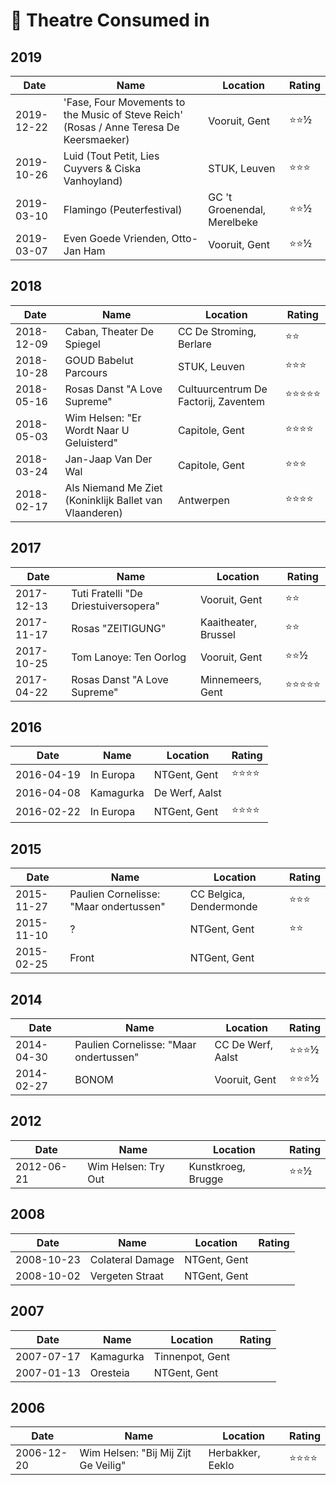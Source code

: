 # 💃 Theatre Consumed in 

## 2019

| Date | Name | Location | Rating |
| --- | --- | --- | --- |
| 2019-12-22 | 'Fase, Four Movements to the Music of Steve Reich' (Rosas / Anne Teresa De Keersmaeker) | Vooruit, Gent | ⭐️⭐️½ |
| 2019-10-26 | Luid (Tout Petit, Lies Cuyvers & Ciska Vanhoyland) | STUK, Leuven | ⭐️⭐️⭐️ |
| 2019-03-10 | Flamingo (Peuterfestival) | GC 't Groenendal, Merelbeke | ⭐️⭐️½ |
| 2019-03-07 | Even Goede Vrienden, Otto-Jan Ham | Vooruit, Gent | ⭐️⭐️½ |

## 2018

| Date | Name | Location | Rating |
| --- | --- | --- | --- |
| 2018-12-09 | Caban, Theater De Spiegel | CC De Stroming, Berlare | ⭐️⭐️ |
| 2018-10-28 | GOUD Babelut Parcours | STUK, Leuven | ⭐️⭐️⭐️ |
| 2018-05-16 | Rosas Danst "A Love Supreme" | Cultuurcentrum De Factorij, Zaventem | ⭐️⭐️⭐️⭐️⭐️ |
| 2018-05-03 | Wim Helsen: "Er Wordt Naar U Geluisterd" | Capitole, Gent | ⭐️⭐️⭐️⭐️️ |
| 2018-03-24 | Jan-Jaap Van Der Wal | Capitole, Gent | ⭐️⭐️⭐️ |
| 2018-02-17 | Als Niemand Me Ziet (Koninklijk Ballet van Vlaanderen) | Antwerpen | ⭐️⭐️⭐️⭐️ |

## 2017

| Date | Name | Location | Rating |
| --- | --- | --- | --- |
| 2017-12-13 | Tuti Fratelli "De Driestuiversopera" | Vooruit, Gent | ⭐️⭐️ |
| 2017-11-17 | Rosas "ZEITIGUNG" | Kaaitheater, Brussel | ⭐️⭐️ |
| 2017-10-25 | Tom Lanoye: Ten Oorlog | Vooruit, Gent | ⭐️⭐️½ |
| 2017-04-22 | Rosas Danst "A Love Supreme" | Minnemeers, Gent | ⭐️⭐⭐⭐⭐ |

## 2016

| Date | Name | Location | Rating |
| --- | --- | --- | --- |
| 2016-04-19 | In Europa | NTGent, Gent | ⭐️⭐️⭐️⭐️ |
| 2016-04-08 | Kamagurka | De Werf, Aalst |  |
| 2016-02-22 | In Europa | NTGent, Gent | ⭐️⭐️⭐️⭐️ |

## 2015

| Date | Name | Location | Rating |
| --- | --- | --- | --- |
| 2015-11-27 | Paulien Cornelisse: "Maar ondertussen" | CC Belgica, Dendermonde | ️️⭐️️⭐️️⭐️ |
| 2015-11-10 | ? | NTGent, Gent | ⭐️⭐️ |
| 2015-02-25 | Front | NTGent, Gent | ️ |

## 2014

| Date | Name | Location | Rating |
| --- | --- | --- | --- |
| 2014-04-30 | Paulien Cornelisse: "Maar ondertussen" | CC De Werf, Aalst | ⭐️️⭐️️⭐️½ |
| 2014-02-27 | BONOM | Vooruit, Gent | ⭐️⭐️⭐️½ |

## 2012

| Date | Name | Location | Rating |
| --- | --- | --- | --- |
| 2012-06-21 | Wim Helsen: Try Out | Kunstkroeg, Brugge | ⭐️⭐️½ |

## 2008

| Date | Name | Location | Rating |
| --- | --- | --- | --- |
| 2008-10-23 | Colateral Damage | NTGent, Gent | ️ |
| 2008-10-02 | Vergeten Straat | NTGent, Gent | ️ |

## 2007

| Date | Name | Location | Rating |
| --- | --- | --- | --- |
| 2007-07-17 | Kamagurka | Tinnenpot, Gent | ️ |
| 2007-01-13 | Oresteia | NTGent, Gent | ️ |

## 2006

| Date | Name | Location | Rating |
| --- | --- | --- | --- |
| 2006-12-20 | Wim Helsen: "Bij Mij Zijt Ge Veilig" | Herbakker, Eeklo | ️⭐️⭐️⭐️⭐️ |
